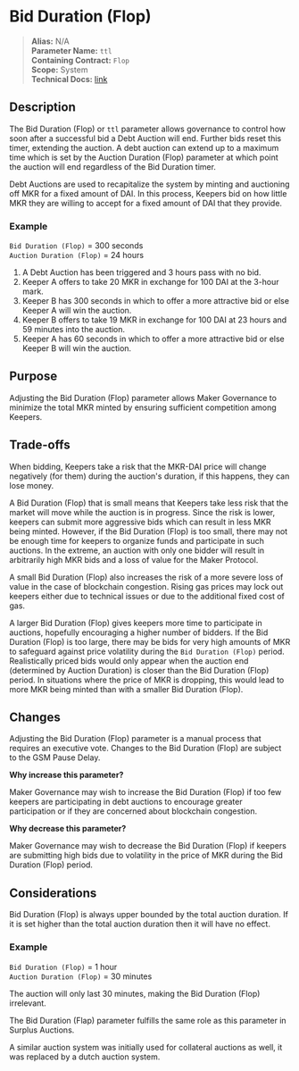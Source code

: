 # Bid Duration (Flop)

>**Alias:** N/A  
>**Parameter Name:** `ttl`  
>**Containing Contract:** `Flop`  
>**Scope:** System  
>**Technical Docs:** [link](https://docs.makerdao.com/smart-contract-modules/system-stabilizer-module/flop-detailed-documentation)  

## Description
The Bid Duration (Flop) or `ttl` parameter allows governance to control how soon after a successful bid a Debt Auction will end. Further bids reset this timer, extending the auction. A debt auction can extend up to a maximum time which is set by the Auction Duration (Flop) parameter at which point the auction will end regardless of the Bid Duration timer.

Debt Auctions are used to recapitalize the system by minting and auctioning off MKR for a fixed amount of DAI. In this process, Keepers bid on how little MKR they are willing to accept for a fixed amount of DAI that they provide. 

### Example

`Bid Duration (Flop)` = 300 seconds  
`Auction Duration (Flop)` = 24 hours  

1. A Debt Auction has been triggered and 3 hours pass with no bid.
2. Keeper A offers to take 20 MKR in exchange for 100 DAI at the 3-hour mark.
3. Keeper B has 300 seconds in which to offer a more attractive bid or else Keeper A will win the auction.
4. Keeper B offers to take 19 MKR in exchange for 100 DAI at 23 hours and 59 minutes into the auction.
5. Keeper A has 60 seconds in which to offer a more attractive bid or else Keeper B will win the auction.

## Purpose
Adjusting the Bid Duration (Flop) parameter allows Maker Governance to minimize the total MKR minted by ensuring sufficient competition among Keepers.

## Trade-offs
When bidding, Keepers take a risk that the MKR-DAI price will change negatively (for them) during the auction's duration, if this happens, they can lose money.

A Bid Duration (Flop) that is small means that Keepers take less risk that the market will move while the auction is in progress. Since the risk is lower, keepers can submit more aggressive bids which can result in less MKR being minted. However, if the Bid Duration (Flop) is too small, there may not be enough time for keepers to organize funds and participate in such auctions. In the extreme, an auction with only one bidder will result in arbitrarily high MKR bids and a loss of value for the Maker Protocol.

A small Bid Duration (Flop) also increases the risk of a more severe loss of value in the case of blockchain congestion. Rising gas prices may lock out keepers either due to technical issues or due to the additional fixed cost of gas. 

A larger Bid Duration (Flop) gives keepers more time to participate in auctions, hopefully encouraging a higher number of bidders. If the Bid Duration (Flop) is too large, there may be bids for very high amounts of MKR to safeguard against price volatility during the `Bid Duration (Flop)` period. Realistically priced bids would only appear when the auction end (determined by Auction Duration) is closer than the Bid Duration (Flop) period. In situations where the price of MKR is dropping, this would lead to more MKR being minted than with a smaller Bid Duration (Flop).

## Changes
Adjusting the Bid Duration (Flop) parameter is a manual process that requires an executive vote. Changes to the Bid Duration (Flop) are subject to the GSM Pause Delay.

**Why increase this parameter?**

Maker Governance may wish to increase the Bid Duration (Flop) if too few keepers are participating in debt auctions to encourage greater participation or if they are concerned about blockchain congestion.

**Why decrease this parameter?**

Maker Governance may wish to decrease the Bid Duration (Flop) if keepers are submitting high bids due to volatility in the price of MKR during the Bid Duration (Flop) period.

## Considerations
Bid Duration (Flop) is always upper bounded by the total auction duration. If it is set higher than the total auction duration then it will have no effect. 

### Example
`Bid Duration (Flop)` = 1 hour  
`Auction Duration (Flop)` = 30 minutes

The auction will only last 30 minutes, making the Bid Duration (Flop) irrelevant.

The Bid Duration (Flap) parameter fulfills  the same role as this parameter in Surplus Auctions.

A similar auction system was initially used for collateral auctions as well, it was replaced by a dutch auction system. 
